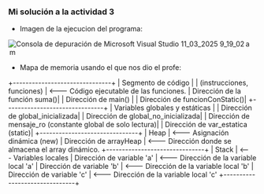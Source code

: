 ### Mi solución a la actividad 3

- Imagen de la ejecucion del programa:

![Consola de depuración de Microsoft Visual Studio 11_03_2025 9_19_02 a  m](https://github.com/user-attachments/assets/c78c0bee-e8fa-4851-ada2-01861b3b85ec)

- Mapa de memoria usando el que nos dio el profe:

+-------------------------------+
|       Segmento de código      |
|   (instrucciones, funciones)  |  <--- Código ejecutable de las funciones.
| Dirección de la función suma()|
| Dirección de main()            |
| Dirección de funcionConStatic()|
+-------------------------------+
| Variables globales y estáticas |
| Dirección de global_inicializada|
| Dirección de global_no_inicializada|
| Dirección de mensaje_ro (constante global de solo lectura)|
| Dirección de var_estatica (static)|
+-------------------------------+
|           Heap                |  <--- Asignación dinámica (new)
| Dirección de arrayHeap        |  <--- Dirección donde se almacena el array dinámico.
+-------------------------------+
|           Stack               |  <--- Variables locales
| Dirección de variable 'a'     |  <--- Dirección de la variable local 'a'
| Dirección de variable 'b'     |  <--- Dirección de la variable local 'b'
| Dirección de variable 'c'     |  <--- Dirección de la variable local 'c'
+-------------------------------+
